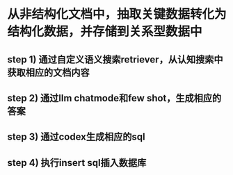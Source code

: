 # 从非结构化文档中，抽取关键数据转化为结构化数据，并存储到关系型数据中


## step 1) 通过自定义语义搜索retriever，从认知搜索中获取相应的文档内容


## step 2) 通过llm chatmode和few shot，生成相应的答案


## step 3) 通过codex生成相应的sql


## step 4) 执行insert sql插入数据库
